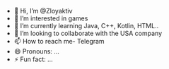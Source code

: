 - 👋 Hi, I’m @Zloyaktiv
- 👀 I’m interested in games
- 🌱 I’m currently learning Java, C++, Kotlin, HTML..
- 💞️ I’m looking to collaborate with the USA company
- 📫 How to reach me- Telegram
- 😄 Pronouns: ...
- ⚡ Fun fact: ...

<!---
Zloyaktiv/Zloyaktiv is a ✨ special ✨ repository because its `README.md` (this file) appears on your GitHub profile.
You can click the Preview link to take a look at your changes.
--->
